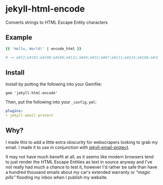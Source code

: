 # jekyll-html-encode

Converts strings to HTML Escape Entity characters

## Example

```ruby
{{ 'Hello, World!' | encode_html }}

# ~> &#72;&#101;&#108;&#108;&#111;&#44;&#32;&#87;&#111;&#114;&#108;&#100;&#33;
```

## Install

Install by putting the following into your Gemfile:
```Gemfile
gem 'jekyll-html-encode'
```

Then, put the following into your `_config.yml`:
```yaml
plugins:
- jekyll-email-protect
```

## Why?

I made this to add a little extra obscurity for webscrapers looking to grab my email. I made it to use in conjunction with [jekyll-email-protect](https://github.com/vwochnik/jekyll-email-protect).

It may not have much benefit at all, as it seems like modern browsers tend to just render the HTML Escape Entities as text in source anyway and I've not really had much a chance to test it, however I'd rather be safe than have a hundred thousand emails about my car's extended warranty or _"magic pills"_ flooding my inbox when I publish my website.
